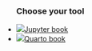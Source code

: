 <ul id="choose-your-tool" class="nav nav-tabs" role="tablist">
  <h3 class="no-anchor">Choose your tool</h3>
  <li class="nav-item" role="presentation">
    <a class="nav-link" href="jupyternotebook.html">
      <img src="../../assets/images/jupyterlogo.png">Jupyter book
    </a>
  </li>
  <li class="nav-item" role="presentation">
    <a class="nav-link" href="quartobook.html">
      <img src="../../assets/images/favicon.png">Quarto book
    </a>
  </li>
</ul>

<script type="text/javascript">
document.addEventListener("DOMContentLoaded", function() {
  // get file name
  const pathParts = window.location.pathname.split("/");
  const filename = pathParts.slice(-1);

  // latch active
  const toolLinks = window.document.querySelectorAll("#choose-your-tool a");
  for (const tool of toolLinks) {
    if (tool.href.endsWith(filename)) {
      tool.classList.add("active");
      break;
    }
  }

   // save in local storage
  window.localStorage.setItem("tutorialToolGetStarted", filename);
});
</script>
